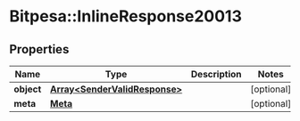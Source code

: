 # Bitpesa::InlineResponse20013

## Properties
Name | Type | Description | Notes
------------ | ------------- | ------------- | -------------
**object** | [**Array&lt;SenderValidResponse&gt;**](SenderValidResponse.md) |  | [optional] 
**meta** | [**Meta**](Meta.md) |  | [optional] 


